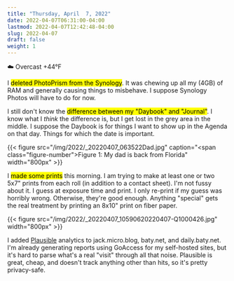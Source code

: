 ```yaml
---
title: "Thursday, April  7, 2022"
date: 2022-04-07T06:31:00-04:00
lastmod: 2022-04-07T12:42:48-04:00
slug: 2022-04-07
draft: false
weight: 1
---
```


☁️   Overcast +44°F

I <mark>deleted PhotoPrism from the Synology</mark>. It was chewing up all my (4GB) of RAM and generally causing things to misbehave. I suppose Synology Photos will have to do for now.

I still don't know the <mark>difference between my "Daybook" and "Journal"</mark>. I know
what I _think_ the difference is, but I get lost in the grey area in the middle. I suppose the Daybook is for things I want to show up in the Agenda on that day. Things for which the date is important.

{{< figure src="/img/2022/_20220407_063522Dad.jpg" caption="<span class=\"figure-number\">Figure 1: </span>My dad is back from Florida" width="800px" >}}

I <mark>made some prints</mark> this morning. I am trying to make at least one or two 5x7" prints from each roll (in addition to a contact sheet). I'm not fussy about it. I guess at exposure time and print. I only re-print if my guess was horribly wrong. Otherwise, they're good enough. Anything "special" gets the real treatment by printing an 8x10" print on fiber paper.

{{< figure src="/img/2022/_20220407_10590620220407-Q1000426.jpg" width="800px" >}}

I added [Plausible](https://plausible.io/) analytics to jack.micro.blog, baty.net, and daily.baty.net. I'm already generating reports using GoAccess for my self-hosted sites, but it's hard to parse what's a real "visit" through all that noise. Plausible is great, cheap, and doesn't track anything other than hits, so it's pretty privacy-safe.

[//]: # "Exported with love from a post written in Org mode"
[//]: # "- https://github.com/kaushalmodi/ox-hugo"
